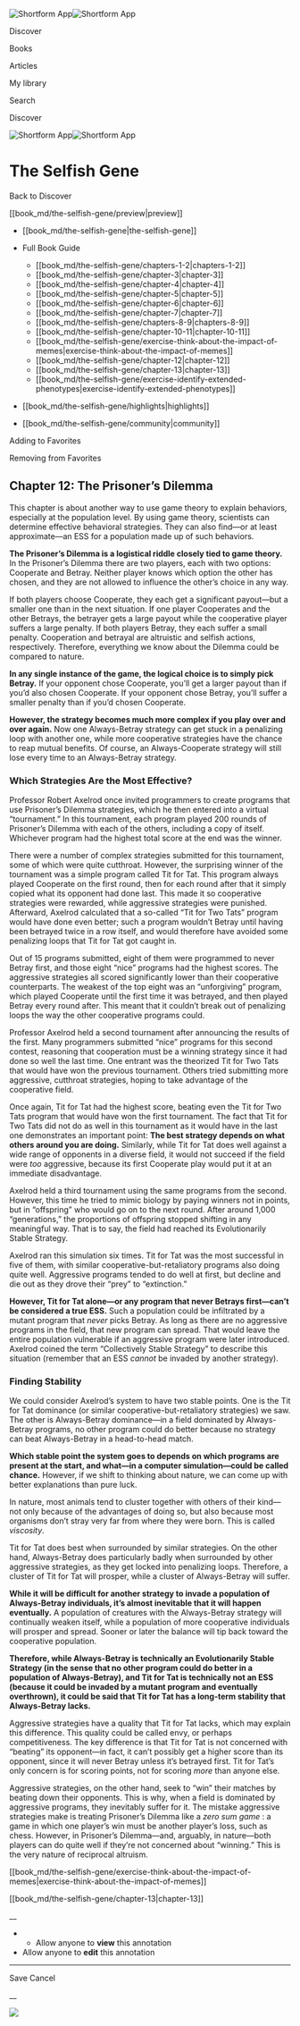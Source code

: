 ![Shortform App](/img/logo.36a2399e.svg)![Shortform App](/img/logo-dark.70c1b072.svg)

Discover

Books

Articles

My library

Search

Discover

![Shortform App](/img/logo.36a2399e.svg)![Shortform App](/img/logo-dark.70c1b072.svg)

# The Selfish Gene

Back to Discover

[[book_md/the-selfish-gene/preview|preview]]

  * [[book_md/the-selfish-gene|the-selfish-gene]]
  * Full Book Guide

    * [[book_md/the-selfish-gene/chapters-1-2|chapters-1-2]]
    * [[book_md/the-selfish-gene/chapter-3|chapter-3]]
    * [[book_md/the-selfish-gene/chapter-4|chapter-4]]
    * [[book_md/the-selfish-gene/chapter-5|chapter-5]]
    * [[book_md/the-selfish-gene/chapter-6|chapter-6]]
    * [[book_md/the-selfish-gene/chapter-7|chapter-7]]
    * [[book_md/the-selfish-gene/chapters-8-9|chapters-8-9]]
    * [[book_md/the-selfish-gene/chapter-10-11|chapter-10-11]]
    * [[book_md/the-selfish-gene/exercise-think-about-the-impact-of-memes|exercise-think-about-the-impact-of-memes]]
    * [[book_md/the-selfish-gene/chapter-12|chapter-12]]
    * [[book_md/the-selfish-gene/chapter-13|chapter-13]]
    * [[book_md/the-selfish-gene/exercise-identify-extended-phenotypes|exercise-identify-extended-phenotypes]]
  * [[book_md/the-selfish-gene/highlights|highlights]]
  * [[book_md/the-selfish-gene/community|community]]



Adding to Favorites 

Removing from Favorites 

## Chapter 12: The Prisoner’s Dilemma

This chapter is about another way to use game theory to explain behaviors, especially at the population level. By using game theory, scientists can determine effective behavioral strategies. They can also find—or at least approximate—an ESS for a population made up of such behaviors.

**The Prisoner’s Dilemma is a logistical riddle closely tied to game theory.** In the Prisoner’s Dilemma there are two players, each with two options: Cooperate and Betray. Neither player knows which option the other has chosen, and they are not allowed to influence the other’s choice in any way.

If both players choose Cooperate, they each get a significant payout—but a smaller one than in the next situation. If one player Cooperates and the other Betrays, the betrayer gets a large payout while the cooperative player suffers a large penalty. If both players Betray, they each suffer a small penalty. Cooperation and betrayal are altruistic and selfish actions, respectively. Therefore, everything we know about the Dilemma could be compared to nature.

**In any single instance of the game, the logical choice is to simply pick Betray.** If your opponent chose Cooperate, you’ll get a larger payout than if you’d also chosen Cooperate. If your opponent chose Betray, you’ll suffer a smaller penalty than if you’d chosen Cooperate.

**However, the strategy becomes much more complex if you play over and over again.** Now one Always-Betray strategy can get stuck in a penalizing loop with another one, while more cooperative strategies have the chance to reap mutual benefits. Of course, an Always-Cooperate strategy will still lose every time to an Always-Betray strategy.

### Which Strategies Are the Most Effective?

Professor Robert Axelrod once invited programmers to create programs that use Prisoner’s Dilemma strategies, which he then entered into a virtual “tournament.” In this tournament, each program played 200 rounds of Prisoner’s Dilemma with each of the others, including a copy of itself. Whichever program had the highest total score at the end was the winner.

There were a number of complex strategies submitted for this tournament, some of which were quite cutthroat. However, the surprising winner of the tournament was a simple program called Tit for Tat. This program always played Cooperate on the first round, then for each round after that it simply copied what its opponent had done last. This made it so cooperative strategies were rewarded, while aggressive strategies were punished. Afterward, Axelrod calculated that a so-called “Tit for Two Tats” program would have done even better; such a program wouldn’t Betray until having been betrayed twice in a row itself, and would therefore have avoided some penalizing loops that Tit for Tat got caught in.

Out of 15 programs submitted, eight of them were programmed to never Betray first, and those eight “nice” programs had the highest scores. The aggressive strategies all scored significantly lower than their cooperative counterparts. The weakest of the top eight was an “unforgiving” program, which played Cooperate until the first time it was betrayed, and then played Betray every round after. This meant that it couldn’t break out of penalizing loops the way the other cooperative programs could.

Professor Axelrod held a second tournament after announcing the results of the first. Many programmers submitted “nice” programs for this second contest, reasoning that cooperation must be a winning strategy since it had done so well the last time. One entrant was the theorized Tit for Two Tats that would have won the previous tournament. Others tried submitting more aggressive, cutthroat strategies, hoping to take advantage of the cooperative field.

Once again, Tit for Tat had the highest score, beating even the Tit for Two Tats program that would have won the first tournament. The fact that Tit for Two Tats did not do as well in this tournament as it would have in the last one demonstrates an important point: **The best strategy depends on what others around you are doing.** Similarly, while Tit for Tat does well against a wide range of opponents in a diverse field, it would not succeed if the field were _too_ aggressive, because its first Cooperate play would put it at an immediate disadvantage.

Axelrod held a third tournament using the same programs from the second. However, this time he tried to mimic biology by paying winners not in points, but in “offspring” who would go on to the next round. After around 1,000 “generations,” the proportions of offspring stopped shifting in any meaningful way. That is to say, the field had reached its Evolutionarily Stable Strategy.

Axelrod ran this simulation six times. Tit for Tat was the most successful in five of them, with similar cooperative-but-retaliatory programs also doing quite well. Aggressive programs tended to do well at first, but decline and die out as they drove their “prey” to “extinction.”

**However, Tit for Tat alone—or any program that never Betrays first—can’t be considered a true ESS.** Such a population could be infiltrated by a mutant program that _never_ picks Betray. As long as there are no aggressive programs in the field, that new program can spread. That would leave the entire population vulnerable if an aggressive program were later introduced. Axelrod coined the term “Collectively Stable Strategy” to describe this situation (remember that an ESS _cannot_ be invaded by another strategy).

### Finding Stability

We could consider Axelrod’s system to have two stable points. One is the Tit for Tat dominance (or similar cooperative-but-retaliatory strategies) we saw. The other is Always-Betray dominance—in a field dominated by Always-Betray programs, no other program could do better because no strategy can beat Always-Betray in a head-to-head match.

**Which stable point the system goes to depends on which programs are present at the start, and what—in a computer simulation—could be called chance.** However, if we shift to thinking about nature, we can come up with better explanations than pure luck.

In nature, most animals tend to cluster together with others of their kind—not only because of the advantages of doing so, but also because most organisms don’t stray very far from where they were born. This is called _viscosity_.

Tit for Tat does best when surrounded by similar strategies. On the other hand, Always-Betray does particularly badly when surrounded by other aggressive strategies, as they get locked into penalizing loops. Therefore, a cluster of Tit for Tat will prosper, while a cluster of Always-Betray will suffer.

**While it will be difficult for another strategy to invade a population of Always-Betray individuals, it’s almost inevitable that it will happen eventually.** A population of creatures with the Always-Betray strategy will continually weaken itself, while a population of more cooperative individuals will prosper and spread. Sooner or later the balance will tip back toward the cooperative population.

**Therefore, while Always-Betray is technically an Evolutionarily Stable Strategy (in the sense that no other program could do better in a population of Always-Betray), and Tit for Tat is technically not an ESS (because it could be invaded by a mutant program and eventually overthrown), it could be said that Tit for Tat has a long-term stability that Always-Betray lacks.**

Aggressive strategies have a quality that Tit for Tat lacks, which may explain this difference. This quality could be called envy, or perhaps competitiveness. The key difference is that Tit for Tat is not concerned with “beating” its opponent—in fact, it can’t possibly get a higher score than its opponent, since it will never Betray unless it’s betrayed first. Tit for Tat’s only concern is for scoring points, not for scoring _more_ than anyone else.

Aggressive strategies, on the other hand, seek to “win” their matches by beating down their opponents. This is why, when a field is dominated by aggressive programs, they inevitably suffer for it. The mistake aggressive strategies make is treating Prisoner’s Dilemma like a _zero sum game_ : a game in which one player’s win must be another player’s loss, such as chess. However, in Prisoner’s Dilemma—and, arguably, in nature—both players can do quite well if they’re not concerned about “winning.” This is the very nature of reciprocal altruism.

[[book_md/the-selfish-gene/exercise-think-about-the-impact-of-memes|exercise-think-about-the-impact-of-memes]]

[[book_md/the-selfish-gene/chapter-13|chapter-13]]

__

  *   * Allow anyone to **view** this annotation
  * Allow anyone to **edit** this annotation



* * *

Save Cancel

__




![](https://bat.bing.com/action/0?ti=56018282&Ver=2&mid=f324c9ba-76c1-4f69-bbb4-992d347f8451&sid=1711133063fa11eebdec89a8b8ae3bbc&vid=171147a063fa11eea7440fcfeb230d96&vids=0&msclkid=N&pi=0&lg=en-US&sw=800&sh=600&sc=24&nwd=1&tl=Shortform%20%7C%20The%20Selfish%20Gene&p=https%3A%2F%2Fwww.shortform.com%2Fapp%2Fbook%2Fthe-selfish-gene%2Fchapter-12&r=&lt=417&evt=pageLoad&sv=1&rn=162673)
